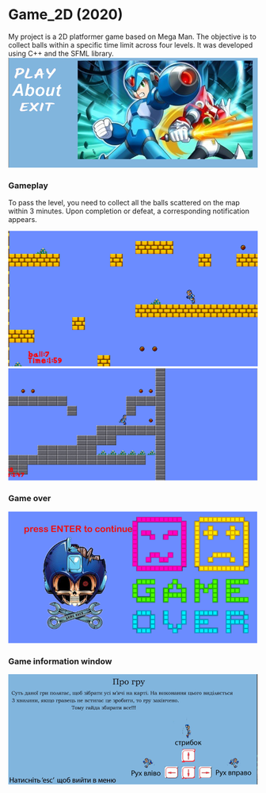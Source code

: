 # Game_2D (2020)
My project is a 2D platformer game based on Mega Man. The objective is to collect balls within a specific time limit across four levels. It was developed using C++ and the SFML library.
![menu](img/menu.png)
### Gameplay 
To pass the level, you need to collect all the balls scattered on the map within 3 minutes. Upon completion or defeat, a corresponding notification appears.

![menu](img/lvl1.png)
![menu](img/lvl2.png)

### Game over
![menu](img/end.png)
### Game information window
![menu](img/about.png)
